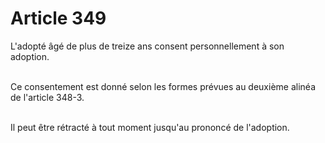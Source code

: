 # Article 349

<p>L'adopté âgé de plus de treize ans consent personnellement à son adoption.<br/><br/>

Ce consentement est donné selon les formes prévues au deuxième alinéa de l'article 348-3.<br/><br/>

Il peut être rétracté à tout moment jusqu'au prononcé de l'adoption.</p>